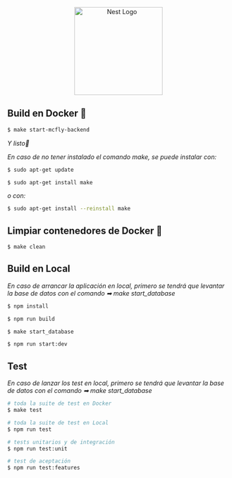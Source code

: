 <p align="center">
  <a href="http://nestjs.com/" target="blank"><img src="https://nestjs.com/img/logo-small.svg" width="200" alt="Nest Logo" /></a>
</p>

[circleci-image]: https://img.shields.io/circleci/build/github/nestjs/nest/master?token=abc123def456
[circleci-url]: https://circleci.com/gh/nestjs/nest


## Build en Docker 🐳
```bash
$ make start-mcfly-backend
```
_Y listo💨_

_En caso de no tener instalado el comando make, se puede instalar con:_
```bash
$ sudo apt-get update
```
```bash
$ sudo apt-get install make
```
_o con:_
```bash
$ sudo apt-get install --reinstall make
```

## Limpiar contenedores de Docker 🐳
```bash
$ make clean
```
## Build en Local
_En caso de arrancar la aplicación en local, primero se tendrá que levantar la base de datos con el comando ➡ make start_database_
```bash
$ npm install
```
```bash
$ npm run build
```
```bash
$ make start_database
```
```bash
$ npm run start:dev
```

## Test
_En caso de lanzar los test en local, primero se tendrá que levantar la base de datos con el comando ➡ make start_database_

```bash
# toda la suite de test en Docker
$ make test

# toda la suite de test en Local
$ npm run test

# tests unitarios y de integración
$ npm run test:unit

# test de aceptación
$ npm run test:features
```
